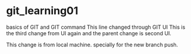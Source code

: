 # git_learning01
basics of GIT and GIT command
This line changed through GIT UI 
This is the third change from UI again and the parent change is second UI.

This change is from local machine.
specially for the new branch push.
